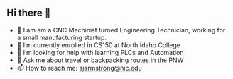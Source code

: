 ## Hi there 👋

- 🔭 I am am a CNC Machinist turned Engineering Technician, working for a small manufacturing startup.
- 🌱 I’m currently enrolled in CS150 at North Idaho College
- 🤔 I’m looking for help with learning PLCs and Automation
- 💬 Ask me about travel or backpacking routes in the PNW
- 📫 How to reach me: sjarmstrong@nic.edu
